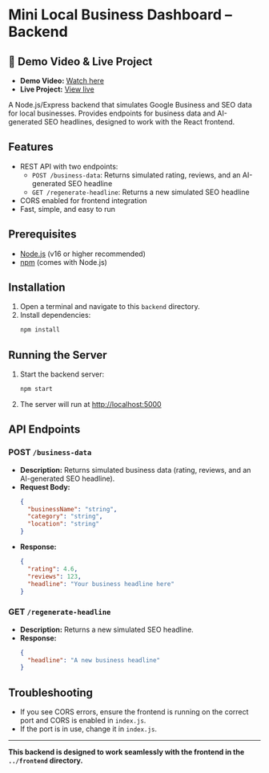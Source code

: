 # Mini Local Business Dashboard – Backend

## 🚀 Demo Video & Live Project
- **Demo Video:** [Watch here](https://your-demo-video-link.com)
- **Live Project:** [View live](https://your-live-project-url.com)

A Node.js/Express backend that simulates Google Business and SEO data for local businesses. Provides endpoints for business data and AI-generated SEO headlines, designed to work with the React frontend.

## Features
- REST API with two endpoints:
  - `POST /business-data`: Returns simulated rating, reviews, and an AI-generated SEO headline
  - `GET /regenerate-headline`: Returns a new simulated SEO headline
- CORS enabled for frontend integration
- Fast, simple, and easy to run

## Prerequisites
- [Node.js](https://nodejs.org/) (v16 or higher recommended)
- [npm](https://www.npmjs.com/) (comes with Node.js)

## Installation
1. Open a terminal and navigate to this `backend` directory.
2. Install dependencies:
   ```bash
   npm install
   ```

## Running the Server
1. Start the backend server:
   ```bash
   npm start
   ```
2. The server will run at [http://localhost:5000](http://localhost:5000)

## API Endpoints
### POST `/business-data`
- **Description:** Returns simulated business data (rating, reviews, and an AI-generated SEO headline).
- **Request Body:**
  ```json
  {
    "businessName": "string",
    "category": "string",
    "location": "string"
  }
  ```
- **Response:**
  ```json
  {
    "rating": 4.6,
    "reviews": 123,
    "headline": "Your business headline here"
  }
  ```

### GET `/regenerate-headline`
- **Description:** Returns a new simulated SEO headline.
- **Response:**
  ```json
  {
    "headline": "A new business headline"
  }
  ```

## Troubleshooting
- If you see CORS errors, ensure the frontend is running on the correct port and CORS is enabled in `index.js`.
- If the port is in use, change it in `index.js`.

---

**This backend is designed to work seamlessly with the frontend in the `../frontend` directory.** 